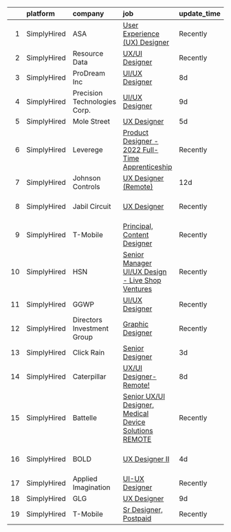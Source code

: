 

|    | platform    | company                      | job                                                                                                                                                            | update_time   | location                |
|---:|:------------|:-----------------------------|:---------------------------------------------------------------------------------------------------------------------------------------------------------------|:--------------|:------------------------|
|  1 | SimplyHired | ASA                          | [User Experience (UX) Designer](https://www.simplyhired.com/job/EQ47IOwI6TH71sdsdNhAhRV59lUob4H37EVdr_A8bhIdzGdLWIn8Wg?q=ux+designer)                          | Recently      | Austin, TX +2 locations |
|  2 | SimplyHired | Resource Data                | [UX/UI Designer](https://www.simplyhired.com/job/rp-9Yw8GuVeLdOg6Mg9dnoVnkAjm5ii5sOLtufW5fs6rxp1zpHtlpQ?q=ux+designer)                                         | Recently      | Portland, OR            |
|  3 | SimplyHired | ProDream Inc                 | [UI/UX Designer](https://www.simplyhired.com/job/RnOZEdtvCyXkkWD1msKGPXucwLg3rseue28QgF3jv-PwongGaifzxQ?q=ux+designer)                                         | 8d            | Remote                  |
|  4 | SimplyHired | Precision Technologies Corp. | [UI/UX Designer](https://www.simplyhired.com/job/Wrwg1Ojdob6W8IWeekrVUXRbSuzO7JoT3dlR12ZvBjmvfyNOCG6pBg?q=ux+designer)                                         | 9d            | Remote                  |
|  5 | SimplyHired | Mole Street                  | [UX Designer](https://www.simplyhired.com/job/hwMv9ZxJcU-4h3tRrqcUgl3vUMpvUX0sXv4LHTElZgzL_srhIWQL6Q?q=ux+designer)                                            | 5d            | Remote                  |
|  6 | SimplyHired | Leverege                     | [Product Designer - 2022 Full-Time Apprenticeship](https://www.simplyhired.com/job/f2PnrkNkoKjnF_c7MsOM41LbDj7RDHIKkfuGC1pKOOPB0dNQ0HmV5w?q=ux+designer)       | Recently      | Remote                  |
|  7 | SimplyHired | Johnson Controls             | [UX Designer (Remote)](https://www.simplyhired.com/job/XYhC7O6SqQiSd1956p9dGoL0Z09VD-lT6yaohF9u93e3evq5bssyzA?q=ux+designer)                                   | 12d           | Milwaukee, WI           |
|  8 | SimplyHired | Jabil Circuit                | [UX Designer](https://www.simplyhired.com/job/C3sbjuSkcCX7vsA18EjR__zA29fGUdmFALkgCpqHVHuFtU-YkSd9QA?q=ux+designer)                                            | Recently      | Saint Petersburg, FL    |
|  9 | SimplyHired | T-Mobile                     | [Principal, Content Designer](https://www.simplyhired.com/job/9UfsQ77kSwFrxwl2zaZwzkwuCIYczGE926k6KtMrEULUaU-tSI-ZIg?q=ux+designer)                            | Recently      | Bellevue, WA            |
| 10 | SimplyHired | HSN                          | [Senior Manager UI/UX Design - Live Shop Ventures](https://www.simplyhired.com/job/PnZWNb_6aBBBnrDkveIhjtEukajlM-yogwn3wuniAR-Q_0Dpm5SczA?q=ux+designer)       | Recently      | New York, NY            |
| 11 | SimplyHired | GGWP                         | [UI/UX Designer](https://www.simplyhired.com/job/qDagKyHenTcbgphIsVKS_A5T0MnFgRTborE_P1uTX2avfdPB1hAoqQ?q=ux+designer)                                         | Recently      | Remote                  |
| 12 | SimplyHired | Directors Investment Group   | [Graphic Designer](https://www.simplyhired.com/job/lwFB-IFPPDdhloaijqBwddfJUHKHlrmCl5Rm4qk6xWpCkNF95M1C7w?q=ux+designer)                                       | Recently      | Abilene, TX             |
| 13 | SimplyHired | Click Rain                   | [Senior Designer](https://www.simplyhired.com/job/cdzDor8xREYCzRdIqVShqmOm7Hf4zFtEOBU648KifeScCktENRXOeA?q=ux+designer)                                        | 3d            | Sioux Falls, SD         |
| 14 | SimplyHired | Caterpillar                  | [UX/UI Designer-Remote!](https://www.simplyhired.com/job/GnjGD-loVETo64oKWvZ4YIHKAuhk-QaVFsMCyLmXWdX1RM56Z_MdYA?q=ux+designer)                                 | 8d            | Chicago, IL             |
| 15 | SimplyHired | Battelle                     | [Senior UX/UI Designer, Medical Device Solutions REMOTE](https://www.simplyhired.com/job/w3S7wmaIxQBZ9p8Br2rT83Sq5R06iMdjCkYtQlq5nFF9lB_NFXNTww?q=ux+designer) | Recently      | Columbus, OH            |
| 16 | SimplyHired | BOLD                         | [UX Designer II](https://www.simplyhired.com/job/yaZVpY2tmCAjhxqa9b3H56UuJZCvx21HmZFlkSsSsiyuWHjOzw5AaQ?q=ux+designer)                                         | 4d            | San Francisco, CA       |
| 17 | SimplyHired | Applied Imagination          | [UI-UX Designer](https://www.simplyhired.com/job/7y3wtoTnZ1FIV0Alek9JQ8boyPLAIny-gyqvhOKUz4T1Lr8m3pmkIw?q=ux+designer)                                         | Recently      | Remote                  |
| 18 | SimplyHired | GLG                          | [UX Designer](https://www.simplyhired.com/job/RrEaVSyRzXBYGBK_dwtrI6PhJQWIMsRWG_j6yZW-7xhxAkKAYGR0xg?q=ux+designer)                                            | 9d            | Austin, TX              |
| 19 | SimplyHired | T-Mobile                     | [Sr Designer, Postpaid](https://www.simplyhired.com/job/dIcnTDvJlKJUdhYmVNYqmqWxgNlVKYaMmb819c3DD_HQHr51F7DCXA?q=ux+designer)                                  | Recently      | Bellevue, WA            |